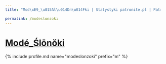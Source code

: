 ```yaml
---
title: "Mod\xE9_\u015Al\u014Dn\u014Fki | Statystyki patronite.pl | Patromierz"

permalink: /modeslonzoki
---
```


# [Modé_Ślōnŏki](https://patronite.pl/modeslonzoki)

{% include profile.md name="modeslonzoki" prefix="m" %}
